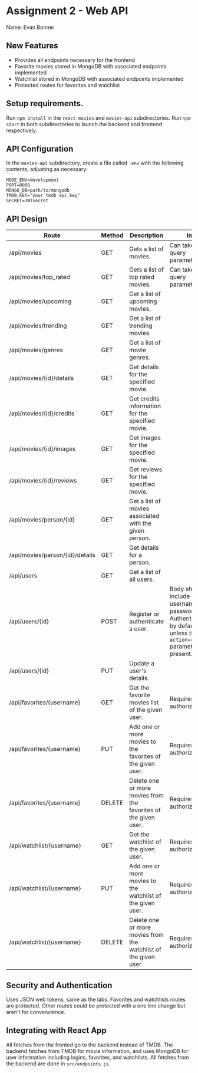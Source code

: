 # Assignment 2 - Web API

Name: Evan Bonner

## New Features

- Provides all endpoints necessary for the frontend
- Favorite movies stored in MongoDB with associated endpoints implemented
- Watchlist stored in MongoDB with associated endpoints implemented
- Protected routes for favorites and watchlist

## Setup requirements.

Run `npm install` in the `react-movies` and `movies-api` subdirectories. Run `npm start` in both subdirectories to launch the backend and frontend respectively.

## API Configuration

In the `movies-api` subdirectory, create a file called `.env` with the following contents, adjusting as necessary:

```env
NODE_ENV=development
PORT=8080
MONGO_DB=path/to/mongodb
TMDB_KEY="your tmdb api key"
SECRET=JWTsecret
```

## API Design

| Route                           | Method | Description                                                     | Info                                                                                                                     |
|---------------------------------|--------|-----------------------------------------------------------------|-------------------------------------------------------------------------------------------------------------------------|
| /api/movies                     | GET    | Gets a list of movies.                                          | Can take a `page` query parameter.                                                                                      |
| /api/movies/top_rated           | GET    | Gets a list of top rated movies.                                | Can take a `page` query parameter.                                                                                      |
| /api/movies/upcoming            | GET    | Get a list of upcoming movies.                                  |                                                                                                                         |
| /api/movies/trending            | GET    | Get a list of trending movies.                                  |                                                                                                                         |
| /api/movies/genres              | GET    | Get a list of movie genres.                                     |                                                                                                                         |
| /api/movies/{id}/details        | GET    | Get details for the specified movie.                            |                                                                                                                         |
| /api/movies/{id}/credits        | GET    | Get credits information for the specified movie.                |                                                                                                                         |
| /api/movies/{id}/images         | GET    | Get images for the specified movie.                             |                                                                                                                         |
| /api/movies/{id}/reviews        | GET    | Get reviews for the specified movie.                            |                                                                                                                         |
| /api/movies/person/{id}         | GET    | Get a list of movies associated with the given person.          |                                                                                                                         |
| /api/movies/person/{id}/details | GET    | Get details for a person.                                       |                                                                                                                         |
| /api/users                      | GET    | Get a list of all users.                                        |                                                                                                                         |
| /api/users/{id}                 | POST   | Register or authenticate a user.                                | Body should include username and password. Authenticates by default, unless the `action=register` parameter is present. |
| /api/users/{id}                 | PUT    | Update a user's details.                                        |                                                                                                                         |
| /api/favorites/{username}       | GET    | Get the favorite movies list of the given user.                 | Requires authorization.                                                                                                 |
| /api/favorites/{username}       | PUT    | Add one or more movies to the favorites of the given user.      | Requires authorization.                                                                                                 |
| /api/favorites/{username}       | DELETE | Delete one or more movies from the favorites of the given user. | Requires authorization.                                                                                                 |
| /api/watchlist/{username}       | GET    | Get the watchlist of the given user.                            | Requires authorization.                                                                                                 |
| /api/watchlist/{username}       | PUT    | Add one or more movies to the watchlist of the given user.      | Requires authorization.                                                                                                 |
| /api/watchlist/{username}       | DELETE | Delete one or more movies from the watchlist of the given user. | Requires authorization.                                                                                                 |

## Security and Authentication

Uses JSON web tokens, same as the labs. Favorites and watchlists routes are protected. Other routes
could be protected with a one line change but aren't for convenvience.

## Integrating with React App

All fetches from the fronted go to the backend instead of TMDB. The backend fetches from TMDB
for movie information, and uses MongoDB for user information including logins, favorites, and
watchlists. All fetches from the backend are done in `src/endpoints.js`.
